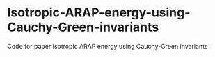 # Isotropic-ARAP-energy-using-Cauchy-Green-invariants
Code for paper Isotropic ARAP energy using Cauchy-Green invariants
